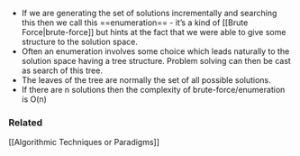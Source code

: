 - If we are generating the set of solutions incrementally and searching this then we call this ==enumeration== - it’s a kind of [[Brute Force|brute-force]] but hints at the fact that we were able to give some structure to the solution space.  
- Often an enumeration involves some choice which leads naturally to the solution  space having a tree structure. Problem solving can then be cast as search of this tree.  
- The leaves of the tree are normally the set of all possible solutions.
- If there are n solutions then the complexity of brute-force/enumeration is O(n)

### Related
[[Algorithmic Techniques or Paradigms]]